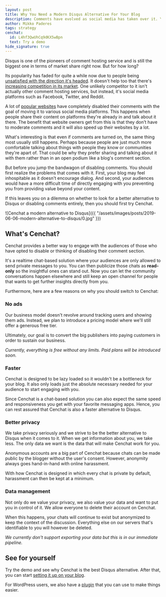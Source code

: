```yaml
---
layout: post
title: Why You Need a Modern Disqus Alternative For Your Blog
description: Comments have evolved as social media has taken over it. Your blog should too. Here's a modern alternative to Disqus to help you do it.
author: Mikko Paderes
tags: strategy
cenchat:
  id: L4hf3QwUhCq9dKX5wBpn
  text: Try a demo
hide_signature: true
---
```


Disqus is one of the pioneers of comment hosting service and is still the biggest one in terms of market share right now. But for how long?

Its popularity has faded for quite a while now due to people being [unsatisfied with the direction it's headed](https://fatfrogmedia.com/delete-disqus-comments-wordpress/). It doesn't help too that there's [increasing competition in its market](https://nestify.io/blog/11-best-disqus-alternatives-you-should-try/). One unlikely competitor to it isn't actually other comment hosting services, but instead, it's social media platforms such as Facebook, Twitter, and Reddit.

A lot of [popular websites](https://www.niemanlab.org/2015/09/what-happened-after-7-news-sites-got-rid-of-reader-comments/) have completely disabled their comments with the goal of moving it to various social media platforms. This happens when people share their content on platforms they're already in and talk about it there. The benefit that website owners get from this is that they don't have to moderate comments and it will also speed up their websites by a lot.

What's interesting is that even if comments are turned on, the same thing most usually still happens. Perhaps because people are just much more comfortable talking about things with people they know or communities they're apart of. That could be why they prefer sharing and talking about it with them rather than in an open podium like a blog's comment section.

But before you jump the bandwagon of disabling comments. You should first realize the problems that comes with it. First, your blog may feel inhospitable as it doesn't encourage dialog. And second, your audiences would have a more difficult time of directly engaging with you preventing you from providing value beyond your content.

If this leaves you on a dilemma on whether to look for a better alternative to Disqus or disabling comments entirely, then you should first try Cenchat.

![Cenchat a modern alternative to Disqus]({{ "/assets/images/posts/2019-06-06-modern-alternative-to-disqus/0.jpg" }})

## What's Cenchat?

Cenchat provides a better way to engage with the audiences of those who have opted to disable or thinking of disabling their comment section.

It's a realtime chat-based solution where your audiences are only allowed to send private messages to you. You can then publicize those chats as **read-only** so the insightful ones can stand out. Now you can let the community conversations happen elsewhere and still keep an open channel for people that wants to get further insights directly from you.

Furthermore, here are a few reasons on why you should switch to Cenchat:

### No ads

Our business model doesn't revolve around tracking users and showing them ads. Instead, we plan to introduce a pricing model where we'll still offer a generous free tier.

Ultimately, our goal is to convert the big publishers into paying customers in order to sustain our business.

*Currently, everything is free without any limits. Paid plans will be introduced soon.*

### Faster

Cenchat is designed to be lazy loaded so it wouldn't be a bottleneck for your blog. It also only loads just the absolute necessary needed for your audience to start engaging with you.

Since Cenchat is a chat-based solution you can also expect the same speed and responsiveness you get with your favorite messaging apps. Hence, you can rest assured that Cenchat is also a faster alternative to Disqus.

### Better privacy

We take privacy seriously and we strive to be the better alternative to Disqus when it comes to it. When we get information about you, we take less. The only data we want is the data that will make Cenchat work for you.

Anonymous accounts are a big part of Cenchat because chats can be made public by the blogger without the user's consent. However, anonymity always goes hand-in-hand with online harassment.

With how Cenchat is designed in which every chat is private by default, harassment can then be kept at a minimum.

### Data management

Not only do we value your privacy, we also value your data and want to put you in control of it. We allow everyone to delete their account on Cenchat.

When this happens, your chats will continue to exist but anonymized to keep the context of the discussion. Everything else on our servers that's identifiable to you will however be deleted.

*We currently don't support exporting your data but this is in our immediate pipeline.*

## See for yourself

Try the demo and see why Cenchat is the best Disqus alternative. After that, you can start [setting it up on your blog](https://cenchat.com/docs/setting-up-on-your-website).

For WordPress users, we also have a [plugin](https://wordpress.org/plugins/cenchat-comments/) that you can use to make things easier.
